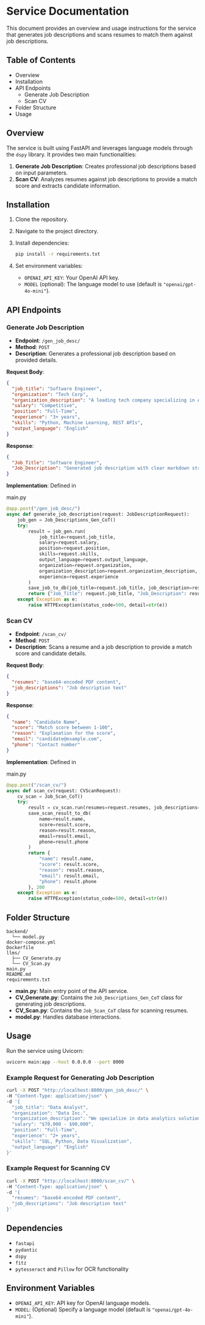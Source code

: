 
# Service Documentation

This document provides an overview and usage instructions for the service that generates job descriptions and scans resumes to match them against job descriptions.

## Table of Contents

- Overview
- Installation
- API Endpoints
  - Generate Job Description
  - Scan CV
- Folder Structure
- Usage

## Overview

The service is built using FastAPI and leverages language models through the `dspy` library. It provides two main functionalities:

1. **Generate Job Description**: Creates professional job descriptions based on input parameters.
2. **Scan CV**: Analyzes resumes against job descriptions to provide a match score and extracts candidate information.

## Installation

1. Clone the repository.
2. Navigate to the project directory.
3. Install dependencies:

   ```sh
   pip install -r requirements.txt
   ```

4. Set environment variables:

   - `OPENAI_API_KEY`: Your OpenAI API key.
   - `MODEL` (optional): The language model to use (default is `"openai/gpt-4o-mini"`).

## API Endpoints

### Generate Job Description

- **Endpoint**: `/gen_job_desc/`
- **Method**: `POST`
- **Description**: Generates a professional job description based on provided details.

**Request Body**:

```json
{
  "job_title": "Software Engineer",
  "organization": "Tech Corp",
  "organization_description": "A leading tech company specializing in AI solutions.",
  "salary": "Competitive",
  "position": "Full-Time",
  "experience": "3+ years",
  "skills": "Python, Machine Learning, REST APIs",
  "output_language": "English"
}
```

**Response**:

```json
{
  "Job_Title": "Software Engineer",
  "Job_Description": "Generated job description with clear markdown structure..."
}
```

**Implementation**: Defined in 

main.py


```python
@app.post("/gen_job_desc/")
async def generate_job_description(request: JobDescriptionRequest):
    job_gen = Job_Descriptions_Gen_CoT()
    try:
        result = job_gen.run(
            job_title=request.job_title,
            salary=request.salary,
            position=request.position,
            skills=request.skills,
            output_language=request.output_language,
            organization=request.organization,
            organization_description=request.organization_description,
            experience=request.experience
        )
        save_job_to_db(job_title=request.job_title, job_description=result.job_description)
        return {"Job_Title": request.job_title, "Job_Description": result.job_description}, 200
    except Exception as e:
        raise HTTPException(status_code=500, detail=str(e))
```

### Scan CV

- **Endpoint**: `/scan_cv/`
- **Method**: `POST`
- **Description**: Scans a resume and a job description to provide a match score and candidate details.

**Request Body**:

```json
{
  "resumes": "base64-encoded PDF content",
  "job_descriptions": "Job description text"
}
```

**Response**:

```json
{
  "name": "Candidate Name",
  "score": "Match score between 1-100",
  "reason": "Explanation for the score",
  "email": "candidate@example.com",
  "phone": "Contact number"
}
```

**Implementation**: Defined in 

main.py



```python
@app.post("/scan_cv/")
async def scan_cv(request: CVScanRequest):
    cv_scan = Job_Scan_CoT()
    try:
        result = cv_scan.run(resumes=request.resumes, job_descriptions=request.job_descriptions)
        save_scan_result_to_db(
            name=result.name,
            score=result.score,
            reason=result.reason,
            email=result.email,
            phone=result.phone
        )
        return {
            "name": result.name,
            "score": result.score,
            "reason": result.reason,
            "email": result.email,
            "phone": result.phone
        }, 200
    except Exception as e:
        raise HTTPException(status_code=500, detail=str(e))
```

## Folder Structure

```
backend/
  └── model.py
docker-compose.yml
Dockerfile
llms/
  ├── CV_Generate.py
  └── CV_Scan.py
main.py
README.md
requirements.txt
```

- **main.py**: Main entry point of the API service.
- **CV_Generate.py**: Contains the `Job_Descriptions_Gen_CoT` class for generating job descriptions.
- **CV_Scan.py**: Contains the `Job_Scan_CoT` class for scanning resumes.
- **model.py**: Handles database interactions.

## Usage

Run the service using Uvicorn:

```sh
uvicorn main:app --host 0.0.0.0 --port 8000
```

### Example Request for Generating Job Description

```sh
curl -X POST "http://localhost:8000/gen_job_desc/" \
-H "Content-Type: application/json" \
-d '{
  "job_title": "Data Analyst",
  "organization": "Data Inc.",
  "organization_description": "We specialize in data analytics solutions.",
  "salary": "$70,000 - $90,000",
  "position": "Full-Time",
  "experience": "2+ years",
  "skills": "SQL, Python, Data Visualization",
  "output_language": "English"
}'
```

### Example Request for Scanning CV

```sh
curl -X POST "http://localhost:8000/scan_cv/" \
-H "Content-Type: application/json" \
-d '{
  "resumes": "base64-encoded PDF content",
  "job_descriptions": "Job description text"
}'
```

## Dependencies

- `fastapi`
- `pydantic`
- `dspy`
- `fitz`
- `pytesseract` and `Pillow` for OCR functionality

## Environment Variables

- `OPENAI_API_KEY`: API key for OpenAI language models.
- `MODEL`: (Optional) Specify a language model (default is `"openai/gpt-4o-mini"`).

